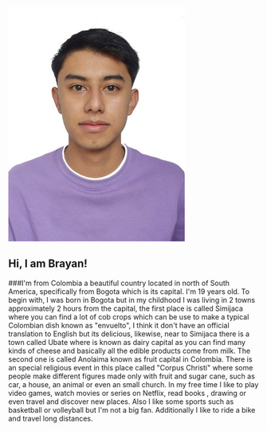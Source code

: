 
![Alt text](images/foto1.jpg "Me")

## Hi, I am Brayan!
###I'm from Colombia a beautiful country located in north of South America, specifically from Bogota which is its capital. I'm 19 years old.
To begin with, I was born in Bogota but in my childhood I was living in 2 towns approximately 2 hours from the capital, the first place is called Simijaca where you can find a lot of cob crops which can be use to make a typical Colombian dish known as "envuelto", I think it don't have an official translation to English but its delicious, likewise, near to Simijaca there is a town called Ubate where is known as dairy capital as you can find many kinds of cheese and basically all the edible products come from milk. The second one is called Anolaima known as fruit capital in Colombia. There is an special religious event in this place called "Corpus Christi" where some people make different figures made only with fruit and sugar cane, such as car, a house, an animal or even an small church.
In my free time I like to play video games, watch movies or series on Netflix, read books , drawing or even travel and discover new places. Also I like some sports such as basketball or volleyball but I'm not a big fan. Additionally I like to ride a bike and travel long distances.  

